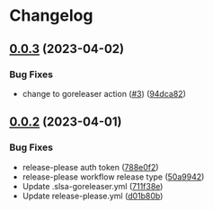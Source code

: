 # Changelog

## [0.0.3](https://github.com/others-git/watch-dawg/compare/v0.0.2...v0.0.3) (2023-04-02)


### Bug Fixes

* change to goreleaser action ([#3](https://github.com/others-git/watch-dawg/issues/3)) ([94dca82](https://github.com/others-git/watch-dawg/commit/94dca8265da6c2948e9efffbc98e4c358f14bfbf))

## [0.0.2](https://github.com/others-git/watch-dawg/compare/v0.0.1...v0.0.2) (2023-04-01)


### Bug Fixes

* release-please auth token ([788e0f2](https://github.com/others-git/watch-dawg/commit/788e0f2ea36f57f082ee7627a4aee4e9b0ea1e62))
* release-please workflow release type ([50a9942](https://github.com/others-git/watch-dawg/commit/50a994293974e486e697b8034bc1fec093908175))
* Update .slsa-goreleaser.yml ([711f38e](https://github.com/others-git/watch-dawg/commit/711f38ed49d95b5ebe269fcafa21219520fc0a6f))
* Update release-please.yml ([d01b80b](https://github.com/others-git/watch-dawg/commit/d01b80ba5a19533d44a13b82214b3fa4c8b5145d))
